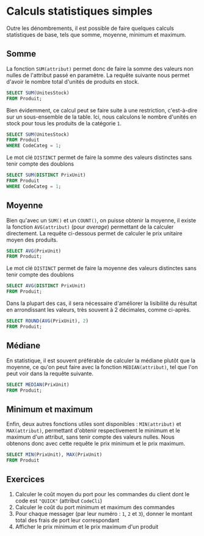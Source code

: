 # Calculs statistiques simples

Outre les dénombrements, il est possible de faire quelques calculs statistiques de base, tels que somme, moyenne, minimum et maximum. 


## Somme

La fonction `SUM(attribut)` permet donc de faire la somme des valeurs non nulles de l'attribut passé en paramètre. La requête suivante nous permet d'avoir le nombre total d'unités de produits en stock.

```sql
SELECT SUM(UnitesStock)
FROM Produit;
```

Bien évidemment, ce calcul peut se faire suite à une restriction, c'est-à-dire sur un sous-ensemble de la table. Ici, nous calculons le nombre d'unités en stock pour tous les produits de la catégorie `1`.

```sql
SELECT SUM(UnitesStock)
FROM Produit
WHERE CodeCateg = 1;
```

Le mot clé `DISTINCT` permet de faire la somme des valeurs distinctes sans tenir compte des doublons

```sql
SELECT SUM(DISTINCT PrixUnit)
FROM Produit
WHERE CodeCateg = 1;
```


## Moyenne

Bien qu'avec un `SUM()` et un `COUNT()`, on puisse obtenir la moyenne, il existe la fonction `AVG(attribut)` (pour *average*) permettant de la calculer directement. La requête ci-dessous permet de calculer le prix unitaire moyen des produits.

```sql
SELECT AVG(PrixUnit)
FROM Produit;
```

Le mot clé `DISTINCT` permet de faire la moyenne des valeurs distinctes sans tenir compte des doublons

```sql
SELECT AVG(DISTINCT PrixUnit)
FROM Produit;
```

Dans la plupart des cas, il sera nécessaire d'améliorer la lisibilité du résultat en arrondissant les valeurs, très souvent à 2 décimales, comme ci-après.

```sql
SELECT ROUND(AVG(PrixUnit), 2)
FROM Produit;
```


## Médiane

En statistique, il est souvent préférable de calculer la médiane plutôt que la moyenne, ce qu'on peut faire avec la fonction `MEDIAN(attribut)`, tel que l'on peut voir dans la requête suivante.

```sql
SELECT MEDIAN(PrixUnit)
FROM Produit;
```

## Minimum et maximum

Enfin, deux autres fonctions utiles sont disponibles : `MIN(attribut)` et `MAX(attribut)`, permettant d'obtenir respectivement le minimum et le maximum d'un attribut, sans tenir compte des valeurs nulles. Nous obtenons donc avec cette requête le prix minimum et le prix maximum.

```sql
SELECT MIN(PrixUnit), MAX(PrixUnit)
FROM Produit
```


## Exercices

1. Calculer le coût moyen du port pour les commandes du client dont le code est `"QUICK"` (attribut `CodeCli`) 
1. Calculer le coût du port minimum et maximum des commandes
1. Pour chaque messager (par leur numéro : `1`, `2` et `3`), donner le montant total des frais de port leur correspondant
1. Afficher le prix minimum et le prix maximum d'un produit
